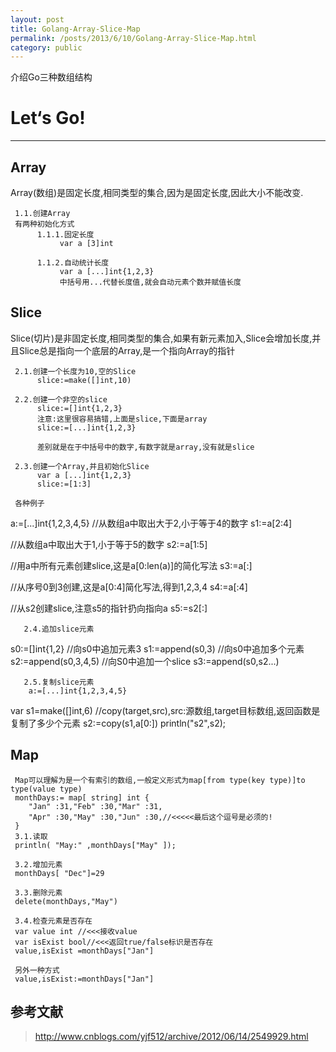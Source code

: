 ```yaml
---
layout: post
title: Golang-Array-Slice-Map
permalink: /posts/2013/6/10/Golang-Array-Slice-Map.html
category: public
---
```


介绍Go三种数组结构

# Let‘s Go!
-----
## Array
   Array(数组)是固定长度,相同类型的集合,因为是固定长度,因此大小不能改变.
     
     1.1.创建Array
     有两种初始化方式
          1.1.1.固定长度
               var a [3]int
          
          1.1.2.自动统计长度
               var a [...]int{1,2,3}
               中括号用...代替长度值,就会自动元素个数并赋值长度

## Slice
   Slice(切片)是非固定长度,相同类型的集合,如果有新元素加入,Slice会增加长度,并且Slice总是指向一个底层的Array,是一个指向Array的指针

     2.1.创建一个长度为10,空的Slice
          slice:=make([]int,10)
     
     2.2.创建一个非空的slice
          slice:=[]int{1,2,3}
          注意:这里很容易搞错,上面是slice,下面是array
          slice:=[...]int{1,2,3}

          差别就是在于中括号中的数字,有数字就是array,没有就是slice
     
     2.3.创建一个Array,并且初始化Slice
          var a [...]int{1,2,3}
          slice:=[1:3]
     
     各种例子
 a:=[...]int{1,2,3,4,5}
 //从数组a中取出大于2,小于等于4的数字
 s1:=a[2:4]

 //从数组a中取出大于1,小于等于5的数字
 s2:=a[1:5]

 //用a中所有元素创建slice,这是a[0:len(a)]的简化写法
 s3:=a[:]

 //从序号0到3创建,这是a[0:4]简化写法,得到1,2,3,4
 s4:=a[:4]

 //从s2创建slice,注意s5的指针扔向指向a
 s5:=s2[:]

       2.4.追加slice元素
 s0:=[]int{1,2}
 //向s0中追加元素3
 s1:=append(s0,3)
 //向s0中追加多个元素
 s2:=append(s0,3,4,5)
 //向S0中追加一个slice
 s3:=append(s0,s2...)

       2.5.复制slice元素
        a:=[...]int{1,2,3,4,5}

 var s1=make([]int,6)
  //copy(target,src),src:源数组,target目标数组,返回函数是复制了多少个元素
 s2:=copy(s1,a[0:])
 println("s2",s2);

## Map

     Map可以理解为是一个有索引的数组,一般定义形式为map[from type(key type)]to type(value type)
     monthDays:= map[ string] int {
        "Jan" :31,"Feb" :30,"Mar" :31,
        "Apr" :30,"May" :30,"Jun" :30,//<<<<<最后这个逗号是必须的!
     }
     3.1.读取
     println( "May:" ,monthDays["May" ]);

     3.2.增加元素
     monthDays[ "Dec"]=29

     3.3.删除元素
     delete(monthDays,"May")

     3.4.检查元素是否存在
     var value int //<<<接收value
     var isExist bool//<<<返回true/false标识是否存在
     value,isExist =monthDays["Jan"]

     另外一种方式
     value,isExist:=monthDays["Jan"]
     
## 参考文献
> http://www.cnblogs.com/yjf512/archive/2012/06/14/2549929.html
